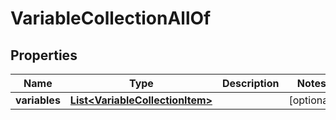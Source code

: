 

# VariableCollectionAllOf


## Properties

Name | Type | Description | Notes
------------ | ------------- | ------------- | -------------
**variables** | [**List&lt;VariableCollectionItem&gt;**](VariableCollectionItem.md) |  |  [optional]



